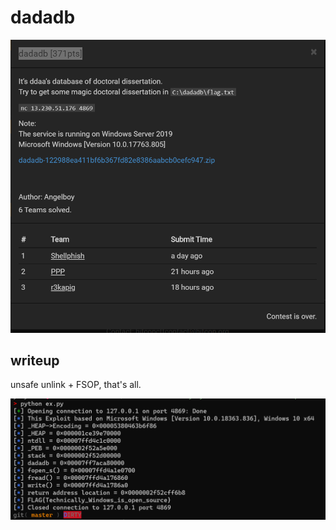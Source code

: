 # dadadb

![description](images/description.png)


## writeup

unsafe unlink + FSOP, that's all.

![RESULT](images/result.png)


